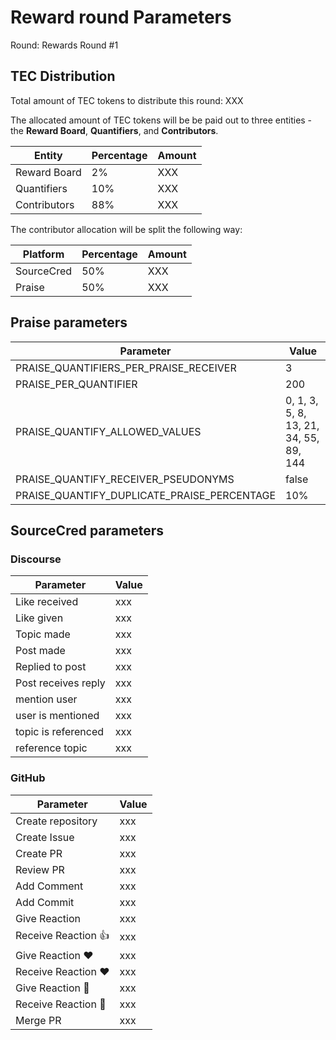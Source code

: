 # Reward round Parameters

Round: Rewards Round #1

## TEC Distribution

Total amount of TEC tokens to distribute this round: XXX

The allocated amount of TEC tokens will be be paid out to three entities - the **Reward Board**, **Quantifiers**, and **Contributors**.

| Entity       | Percentage | Amount |
| ------------ | ---------- | ------ |
| Reward Board | 2%         | XXX    |
| Quantifiers  | 10%        | XXX    |
| Contributors | 88%        | XXX    |

The contributor allocation will be split the following way:

| Platform   | Percentage | Amount |
| ---------- | ---------- | ------ |
| SourceCred | 50%        | XXX    |
| Praise     | 50%        | XXX    |

## Praise parameters

| Parameter                                   | Value                                  |
| ------------------------------------------- | -------------------------------------- |
| PRAISE_QUANTIFIERS_PER_PRAISE_RECEIVER      | 3                                      |
| PRAISE_PER_QUANTIFIER                       | 200                                    |
| PRAISE_QUANTIFY_ALLOWED_VALUES              | 0, 1, 3, 5, 8, 13, 21, 34, 55, 89, 144 |
| PRAISE_QUANTIFY_RECEIVER_PSEUDONYMS         | false                                  |
| PRAISE_QUANTIFY_DUPLICATE_PRAISE_PERCENTAGE | 10%                                    |

## SourceCred parameters

### Discourse

| Parameter           | Value |
| ------------------- | ----- |
| Like received       | xxx   |
| Like given          | xxx   |
| Topic made          | xxx   |
| Post made           | xxx   |
| Replied to post     | xxx   |
| Post receives reply | xxx   |
| mention user        | xxx   |
| user is mentioned   | xxx   |
| topic is referenced | xxx   |
| reference topic     | xxx   |

### GitHub

| Parameter                 | Value |
| ------------------------- | ----- |
| Create repository         | xxx   |
| Create Issue              | xxx   |
| Create PR                 | xxx   |
| Review PR                 | xxx   |
| Add Comment               | xxx   |
| Add Commit                | xxx   |
| Give Reaction             | xxx   |
| Receive Reaction :+1:     | xxx   |
| Give Reaction :heart:     | xxx   |
| Receive Reaction :heart:  | xxx   |
| Give Reaction :rocket:    | xxx   |
| Receive Reaction :rocket: | xxx   |
| Merge PR                  | xxx   |
